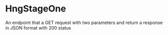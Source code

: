 # HngStageOne
An endpoint that a GET request with two parameters and return a response in JSON format with 200 status
